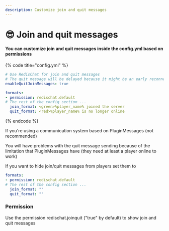 ```yaml
---
description: Customize join and quit messages
---
```


# 😎 Join and quit messages

#### You can customize join and quit messages inside the config.yml based on permissions

{% code title="config.yml" %}
```yaml
# Use RedisChat for join and quit messages
# The quit message will be delayed because it might be an early reconnection to one of the servers using RedisChat
enableQuitJoinMessages: true

formats:
- permission: redischat.default
# The rest of the config section ...
  join_format: <green>%player_name% joined the server
  quit_format: <red>%player_name% is no longer online
```
{% endcode %}

If you're using a communication system based on PluginMessages (not recommended)

You will have problems with the quit message sending because of the limitation that PluginMessages have (they need at least a player online to work)

If you want to hide join/quit messages from players set them to&#x20;

```yaml
formats:
- permission: redischat.default
# The rest of the config section ...
  join_format: ""
  quit_format: ""
```

### Permission

Use the permission redischat.joinquit ("true" by default) to show join and quit messages
